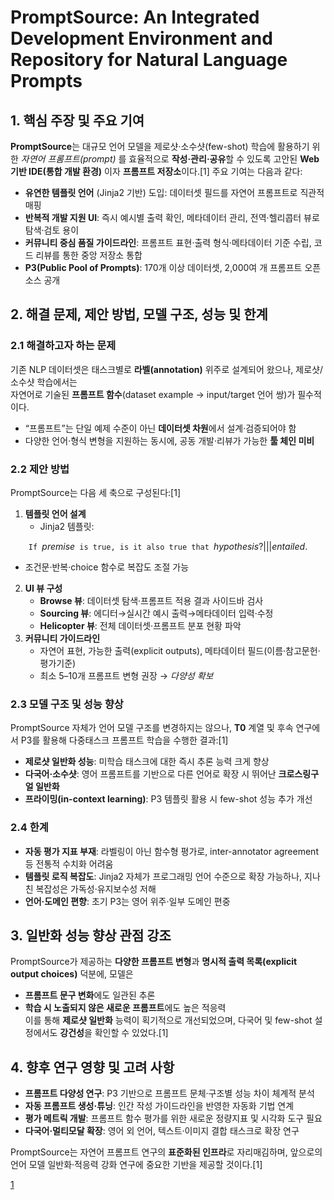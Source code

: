# PromptSource: An Integrated Development Environment and Repository for Natural Language Prompts

## 1. 핵심 주장 및 주요 기여  
**PromptSource**는 대규모 언어 모델을 제로샷·소수샷(few-shot) 학습에 활용하기 위한 *자연어 프롬프트(prompt)* 를 
효율적으로 **작성·관리·공유**할 수 있도록 고안된 **Web 기반 IDE(통합 개발 환경)** 이자 **프롬프트 저장소**이다.[1]
주요 기여는 다음과 같다:  
- **유연한 템플릿 언어** (Jinja2 기반) 도입: 데이터셋 필드를 자연어 프롬프트로 직관적 매핑  
- **반복적 개발 지원 UI**: 즉시 예시별 출력 확인, 메타데이터 관리, 전역·헬리콥터 뷰로 탐색·검토 용이  
- **커뮤니티 중심 품질 가이드라인**: 프롬프트 표현·출력 형식·메타데이터 기준 수립, 코드 리뷰를 통한 중앙 저장소 통합  
- **P3(Public Pool of Prompts)**: 170개 이상 데이터셋, 2,000여 개 프롬프트 오픈소스 공개  

## 2. 해결 문제, 제안 방법, 모델 구조, 성능 및 한계  

### 2.1 해결하고자 하는 문제  
기존 NLP 데이터셋은 태스크별로 **라벨(annotation)** 위주로 설계되어 왔으나, 제로샷/소수샷 학습에서는  
자연어로 기술된 **프롬프트 함수**(dataset example → input/target 언어 쌍)가 필수적이다.  
- “프롬프트”는 단일 예제 수준이 아닌 **데이터셋 차원**에서 설계·검증되어야 함  
- 다양한 언어·형식 변형을 지원하는 동시에, 공동 개발·리뷰가 가능한 **툴 체인 미비**

### 2.2 제안 방법  
PromptSource는 다음 세 축으로 구성된다:[1]
1. **템플릿 언어 설계**  
   - Jinja2 템플릿:  

$$
       \texttt{If }{{premise}}\texttt{ is true, is it also true that }{{hypothesis}}?
       |||
       {{entailed}}.
     $$
   
  - 조건문·반복·choice 함수로 복잡도 조절 가능  
2. **UI 뷰 구성**  
   - **Browse 뷰**: 데이터셋 탐색·프롬프트 적용 결과 사이드바 검사  
   - **Sourcing 뷰**: 에디터→실시간 예시 출력→메타데이터 입력·수정  
   - **Helicopter 뷰**: 전체 데이터셋·프롬프트 분포 현황 파악  
3. **커뮤니티 가이드라인**  
   - 자연어 표현, 가능한 출력(explicit outputs), 메타데이터 필드(이름·참고문헌·평가기준)  
   - 최소 5–10개 프롬프트 변형 권장 → *다양성 확보*  

### 2.3 모델 구조 및 성능 향상  
PromptSource 자체가 언어 모델 구조를 변경하지는 않으나, **T0** 계열 및 후속 연구에서 P3를 활용해 다중태스크 프롬프트 학습을 수행한 결과:[1]
- **제로샷 일반화 성능**: 미학습 태스크에 대한 즉시 추론 능력 크게 향상  
- **다국어·소수샷**: 영어 프롬프트를 기반으로 다른 언어로 확장 시 뛰어난 **크로스링구얼 일반화**  
- **프라이밍(in-context learning)**: P3 템플릿 활용 시 few-shot 성능 추가 개선  

### 2.4 한계  
- **자동 평가 지표 부재**: 라벨링이 아닌 함수형 평가로, inter-annotator agreement 등 전통적 수치화 어려움  
- **템플릿 로직 복잡도**: Jinja2 자체가 프로그래밍 언어 수준으로 확장 가능하나, 지나친 복잡성은 가독성·유지보수성 저해  
- **언어·도메인 편향**: 초기 P3는 영어 위주·일부 도메인 편중  

## 3. 일반화 성능 향상 관점 강조  
PromptSource가 제공하는 **다양한 프롬프트 변형**과 **명시적 출력 목록(explicit output choices)** 덕분에, 모델은  
- **프롬프트 문구 변화**에도 일관된 추론  
- **학습 시 노출되지 않은 새로운 프롬프트**에도 높은 적응력  
이를 통해 **제로샷 일반화** 능력이 획기적으로 개선되었으며, 다국어 및 few-shot 설정에서도 **강건성**을 확인할 수 있었다.[1]

## 4. 향후 연구 영향 및 고려 사항  
- **프롬프트 다양성 연구**: P3 기반으로 프롬프트 문체·구조별 성능 차이 체계적 분석  
- **자동 프롬프트 생성·튜닝**: 인간 작성 가이드라인을 반영한 자동화 기법 연계  
- **평가 메트릭 개발**: 프롬프트 함수 평가를 위한 새로운 정량지표 및 시각화 도구 필요  
- **다국어·멀티모달 확장**: 영어 외 언어, 텍스트·이미지 결합 태스크로 확장 연구  

PromptSource는 자연어 프롬프트 연구의 **표준화된 인프라**로 자리매김하며, 앞으로의 언어 모델 일반화·적응력 강화 연구에 중요한 기반을 제공할 것이다.[1]

[1](https://ppl-ai-file-upload.s3.amazonaws.com/web/direct-files/attachments/22370781/c36c4627-afe9-40f8-8eb0-9d60abd04deb/2202.01279v3.pdf)
